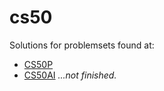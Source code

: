 # cs50
Solutions for problemsets found at: 
- [CS50P](https://cs50.harvard.edu/python/2022/psets/)
- [CS50AI](https://cs50.harvard.edu/ai/2024/projects/) *...not finished.*

